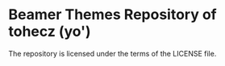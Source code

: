 # Beamer Themes Repository of tohecz (yo')

The repository is licensed under the terms of the LICENSE file.
